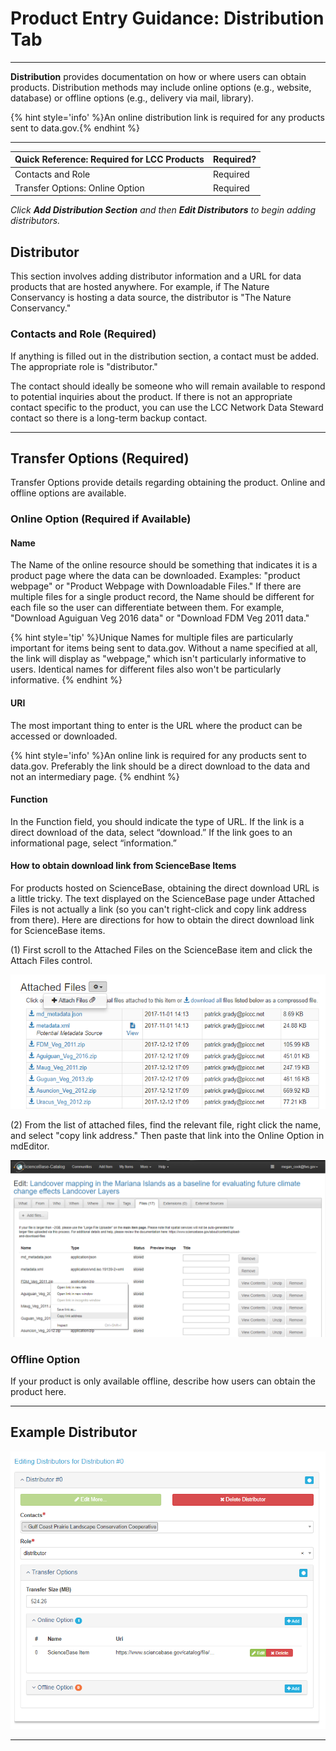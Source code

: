 # Product Entry Guidance: Distribution Tab

---

**Distribution** provides documentation on how or where users can obtain products. Distribution methods may include online options \(e.g., website, database\) or offline options \(e.g., delivery via mail, library\).

{% hint style='info' %}An online distribution link is required for any products sent to data.gov.{% endhint %}


---

| Quick Reference: Required for LCC Products | Required? |
| :--- |:--- |
| Contacts and Role | Required |
| Transfer Options: Online Option | Required |

_Click **Add Distribution Section** and then **Edit Distributors** to begin adding distributors._

## Distributor
This section involves adding distributor information and a URL for data products that are hosted anywhere. For example, if The Nature Conservancy is hosting a data source, the distributor is "The Nature Conservancy."

### Contacts and Role \(Required\) 
If anything is filled out in the distribution section, a contact must be added. The appropriate role is "distributor."

The contact should ideally be someone who will remain available to respond to potential inquiries about the product. If there is not an appropriate contact specific to the product, you can use the LCC Network Data Steward contact so there is a long-term backup contact.

---

## Transfer Options (Required)

Transfer Options provide details regarding obtaining the product. Online and offline options are available.

### Online Option (Required if Available) 

#### Name
The Name of the online resource should be something that indicates it is a product page where the data can be downloaded. Examples: "product webpage" or "Product Webpage with Downloadable Files." If there are multiple files for a single product record, the Name should be different for each file so the user can differentiate between them. For example, "Download Aguiguan Veg 2016 data" or "Download FDM Veg 2011 data." 

{% hint style='tip' %}Unique Names for multiple files are particularly important for items being sent to data.gov. Without a name specified at all, the link will display as "webpage," which isn't particularly informative to users. Identical names for different files also won't be particularly informative. {% endhint %}

#### URI
The most important thing to enter is the URL where the product can be accessed or downloaded.

{% hint style='info' %}An online link is required for any products sent to data.gov. Preferably the link should be a direct download to the data and not an intermediary page. {% endhint %}

#### Function
In the Function field, you should indicate the type of URL. If the link is a direct download of the data, select “download.” If the link goes to an informational page, select “information.”

#### How to obtain download link from ScienceBase Items
For products hosted on ScienceBase, obtaining the direct download URL is a little tricky. The text displayed on the ScienceBase page under Attached Files is not actually a link (so you can't right-click and copy link address from there). Here are directions for how to obtain the direct download link for ScienceBase items.

(1) First scroll to the Attached Files on the ScienceBase item and click the Attach Files control.

![](/assets/distribution_sb_attach_files.PNG)

(2) From the list of attached files, find the relevant file, right click the name, and select "copy link address." Then paste that link into the Online Option in mdEditor.

![](/assets/distribution_sb_copy_link.PNG)


### Offline Option 
If your product is only available offline, describe how users can obtain the product here.

---
## Example Distributor

![](/assets/distribution_example.PNG)



---








